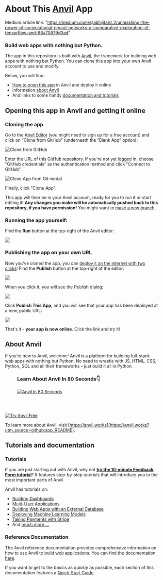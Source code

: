 # About This [Anvil](https://anvil.works/?utm_source=github:app_README) App

Medium article link: "https://medium.com/@abhijitanil.2/unleashing-the-power-of-convolutional-neural-networks-a-comparative-exploration-of-tensorflow-and-86a70879d3ad"

### Build web apps with nothing but Python.

The app in this repository is built with [Anvil](https://anvil.works?utm_source=github:app_README), the framework for building web apps with nothing but Python. You can clone this app into your own Anvil account to use and modify.

Below, you will find:
- [How to open this app](#opening-this-app-in-anvil-and-getting-it-online) in Anvil and deploy it online
- Information [about Anvil](#about-anvil)
- And links to some handy [documentation and tutorials](#tutorials-and-documentation)

## Opening this app in Anvil and getting it online

### Cloning the app

Go to the [Anvil Editor](https://anvil.works/build?utm_source=github:app_README) (you might need to sign up for a free account) and click on “Clone from GitHub” (underneath the “Blank App” option):

<img src="https://anvil.works/docs/version-control-new-ide/img/git/clone-from-github.png" alt="Clone from GitHub"/>

Enter the URL of this GitHub repository. If you're not yet logged in, choose "GitHub credentials" as the authentication method and click "Connect to GitHub".

<img src="https://anvil.works/docs/version-control-new-ide/img/git/clone-app-from-git.png" alt="Clone App from Git modal"/>

Finally, click "Clone App".

This app will then be in your Anvil account, ready for you to run it or start editing it! **Any changes you make will be automatically pushed back to this repository, if you have permission!** You might want to [make a new branch](https://anvil.works/docs/version-control-new-ide?utm_source=github:app_README).

### Running the app yourself:

Find the **Run** button at the top-right of the Anvil editor:

<img src="https://anvil.works/docs/img/run-button-new-ide.png"/>


### Publishing the app on your own URL

Now you've cloned the app, you can [deploy it on the internet with two clicks](https://anvil.works/docs/deployment/quickstart?utm_source=github:app_README)! Find the **Publish** button at the top-right of the editor:

<img src="https://anvil.works/docs/deployment-new-ide/img/environments/publish-button.png"/>

When you click it, you will see the Publish dialog:

<img src="https://anvil.works/docs/deployment-new-ide/img/quickstart/empty-environments-dialog.png"/>

Click **Publish This App**, and you will see that your app has been deployed at a new, public URL:

<img src="https://anvil.works/docs/deployment-new-ide/img/quickstart/default-public-environment.png"/>

That's it - **your app is now online**. Click the link and try it!

## About Anvil

If you’re new to Anvil, welcome! Anvil is a platform for building full-stack web apps with nothing but Python. No need to wrestle with JS, HTML, CSS, Python, SQL and all their frameworks – just build it all in Python.

<figure>
<figcaption><h3>Learn About Anvil In 80 Seconds👇</h3></figcaption>
<a href="https://www.youtube.com/watch?v=3V-3g1mQ5GY" target="_blank">
<img
  src="https://anvil-website-static.s3.eu-west-2.amazonaws.com/anvil-in-80-seconds-YouTube.png"
  alt="Anvil In 80 Seconds"
/>
</a>
</figure>
<br><br>

[![Try Anvil Free](https://anvil-website-static.s3.eu-west-2.amazonaws.com/mark-complete.png)](https://anvil.works?utm_source=github:app_README)

To learn more about Anvil, visit [https://anvil.works](https://anvil.works?utm_source=github:app_README).

## Tutorials and documentation

### Tutorials

If you are just starting out with Anvil, why not **[try the 10-minute Feedback Form tutorial](https://anvil.works/learn/tutorials/feedback-form?utm_source=github:app_README)**? It features step-by-step tutorials that will introduce you to the most important parts of Anvil.

Anvil has tutorials on:
- [Building Dashboards](https://anvil.works/learn/tutorials/data-science#dashboarding?utm_source=github:app_README)
- [Multi-User Applications](https://anvil.works/learn/tutorials/multi-user-apps?utm_source=github:app_README)
- [Building Web Apps with an External Database](https://anvil.works/learn/tutorials/external-database?utm_source=github:app_README)
- [Deploying Machine Learning Models](https://anvil.works/learn/tutorials/deploy-machine-learning-model?utm_source=github:app_README)
- [Taking Payments with Stripe](https://anvil.works/learn/tutorials/stripe?utm_source=github:app_README)
- And [much more....](https://anvil.works/learn/tutorials?utm_source=github:app_README)

### Reference Documentation

The Anvil reference documentation provides comprehensive information on how to use Anvil to build web applications. You can find the documentation [here](https://anvil.works/docs/overview?utm_source=github:app_README).

If you want to get to the basics as quickly as possible, each section of this documentation features a [Quick-Start Guide](https://anvil.works/docs/overview/quickstarts?utm_source=github:app_README).
